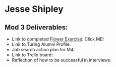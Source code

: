 # Jesse Shipley

## Mod 3 Deliverables:

* Link to completed [Flower Exercise](https://github.com/Sh1pley/Turing-Deliverables/blob/master/Desktop/Parachute-Flower-Exercise.pdf): Click ME!
* Link to Turing Alumni Profile:
* Job search action plan for M4:
* Link to Trello board:
* Reflection of how to be successful in interviews: 
